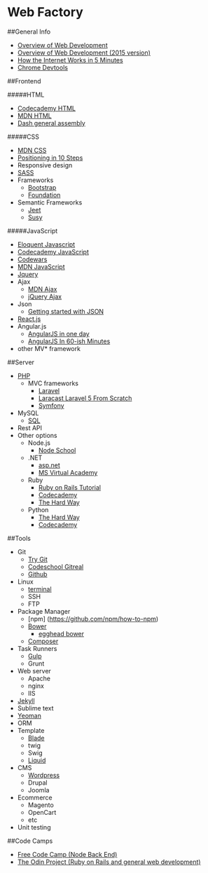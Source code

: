 # Web Factory

##General Info
- [Overview of Web Development](https://www.youtube.com/watch?v=zXqs6X0lzKI)
- [Overview of Web Development (2015 version)](https://www.youtube.com/watch?v=pB0WvcxTbCA)
- [How the Internet Works in 5 Minutes](http://youtu.be/7_LPdttKXPc)
- [Chrome Devtools](http://discover-devtools.codeschool.com/)

##Frontend

#####HTML
 - [Codecademy HTML](http://www.codecademy.com/tracks/web)
 - [MDN HTML](https://developer.mozilla.org/en-US/docs/Web/HTML)
 - [Dash general assembly](https://dash.generalassemb.ly/)

 #####CSS

 - [MDN CSS](https://developer.mozilla.org/en-US/docs/Web/CSS)
 - [Positioning in 10 Steps](http://www.barelyfitz.com/screencast/html-training/css/positioning/)
 - Responsive design
 - [SASS](https://www.youtube.com/playlist?list=PL2CB1F80266E986EA)
 - Frameworks
	- [Bootstrap](http://getbootstrap.com/getting-started/)
	- [Foundation](http://foundation.zurb.com/docs/)
 - Semantic Frameworks
 	- [Jeet](http://jeet.gs/)
 	- [Susy](http://susy.oddbird.net/demos/)

 #####JavaScript
 - [Eloquent Javascript](http://eloquentjavascript.net/)
 - [Codecademy JavaScript](http://www.codecademy.com/tracks/javascript)
 - [Codewars](http://www.codewars.com/)
 - [MDN JavaScript](https://developer.mozilla.org/en-US/docs/Web/JavaScript)
 - [Jquery](http://www.codecademy.com/tracks/jquery)
 - Ajax
 	- [MDN Ajax](https://developer.mozilla.org/en-US/docs/AJAX/Getting_Started)
 	- [jQuery Ajax](http://learn.jquery.com/ajax/)
 - Json
 	- [Getting started with JSON](http://iviewsource.com/codingtutorials/getting-started-with-javascript-object-notation-json-for-absolute-beginners/)
 - [React.js](https://facebook.github.io/react/)
 - Angular.js
	- [AngularJS in one day ](http://toddmotto.com/ultimate-guide-to-learning-angular-js-in-one-day/)
	- [AngularJS In 60-ish Minutes ](https://www.youtube.com/watch?v=i9MHigUZKEM)
 - other MV* framework

##Server

- [PHP](http://www.codecademy.com/tracks/php)
	- MVC frameworks
		- [Laravel](http://laravel.com/)
		- [Laracast Laravel 5 From Scratch](https://laracasts.com/series/laravel-5-from-scratch)
		- [Symfony](http://symfony.com/)
- MySQL
  - [SQL](http://sqlbolt.com/lesson/introduction)
- Rest API
- Other options
	- Node.js
		- [Node School](http://nodeschool.io/)
	- .NET
		- [asp.net](http://www.asp.net/get-started)
		- [MS Virtual Academy](http://www.microsoftvirtualacademy.com/)
	- Ruby
		- [Ruby on Rails Tutorial](https://www.railstutorial.org/book)
		- [Codecademy](http://www.codecademy.com/tracks/ruby)
		- [The Hard Way](http://learnrubythehardway.org/)
	- Python
		- [The Hard Way](http://learnpythonthehardway.org/book/)
		- [Codecademy](http://www.codecademy.com/tracks/python)

##Tools

- Git
	- [Try Git](https://try.github.io/levels/1/challenges/1)
	- [Codeschool Gitreal](http://gitreal.codeschool.com/levels/1)
	- [Github](https://help.github.com/)
- Linux
	- [terminal](http://cli.learncodethehardway.org/book/)
	- SSH
	- FTP
- Package Manager
	- [npm] (https://github.com/npm/how-to-npm)
	- [Bower](http://bower.io/)
		- [egghead bower](https://egghead.io/lessons/bower-introduction-and-setup)
	- [Composer](https://getcomposer.org/doc/00-intro.md)
- Task Runners
	- [Gulp](https://www.youtube.com/playlist?list=PLLnpHn493BHE2RsdyUNpbiVn-cfuV7Fos)
	- Grunt
- Web server
	- Apache
	- nginx
	- IIS
- [Jekyll](http://jekyllrb.com/docs/home/)
- Sublime text
- [Yeoman](http://yeoman.io/codelab.html)
- ORM
- Template
	- [Blade](http://laravel.com/docs/4.2/templates)
	- twig
	- Swig
	- [Liquid](http://jekyllrb.com/docs/templates/)
- CMS
	- [Wordpress](https://codex.wordpress.org/WordPress_Lessons)
	- Drupal
	- Joomla
- Ecommerce
	- Magento
	- OpenCart
	- etc
- Unit testing

##Code Camps
- [Free Code Camp (Node Back End)](http://www.freecodecamp.com/)
- [The Odin Project (Ruby on Rails and general web development)](http://www.theodinproject.com/)
